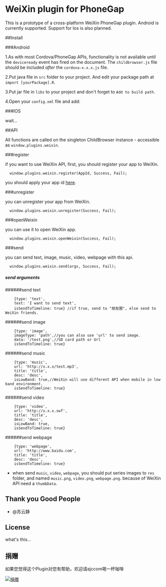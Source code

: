 # WeiXin plugin for PhoneGap

This is a prototype of a cross-platform WeiXin PhoneGap plugin. Android
is currently supported. Support for Ios is also planned.

##Install

###Android

1.As with most Cordova/PhoneGap APIs, functionality is not available until the
`deviceready` event has fired on the document. The `childbrowser.js` file
should be included _after_ the `cordova-x.x.x.js` file.

  <script src="js/cordova-2.3.0.js"></script>
  <script src="js/weixin.js"></script>

2.Put java file in `src` folder to your project.
And edit your package path at `import [yourPackage].R`.

3.Put jar file in `libs` to your project and don't forget to `Add to build path`.

4.Open your `config.xml` file and add:

  <plugin name="WeiXin" value="com.phonegap.plugins.weixin.WeiXin"/>

###IOS

wait... 

##API

All functions are called on the singleton ChildBrowser instance - accessible
as `window.plugins.weixin`.

###register
  
if you want to use WeiXin API, first, you should register your app to WeiXin.

```
  window.plugins.weixin.register(AppId, Success, Fail);
```

you should apply your app id [here](http://open.weixin.qq.com/app/list/?lang=zh_CN).

###unregister

you can unregister your app from WeiXin.

```
  window.plugins.weixin.unregister(Success, Fail);
```

###openWeixin

you can use it to open WeiXin app.

```
  window.plugins.weixin.openWeixin(Success, Fail);
```
  
###send

you can send text, image, music, video, webpage with this api.

```
  window.plugins.weixin.send(args, Success, Fail);
```

##### send arguments

######send text

```
	{type: 'text',
	text: 'I want to send text',
	isSendToTimeline: true} //if true, send to "朋友圈", else send to WeiXin friends.
```

######send image

```
	{type: 'image',
	imageType: 'path',//you can also use 'url' to send image.
	data: '/test.png',//SD card path or Url
	isSendToTimeline: true}
```

######send music

```
	{type: 'music',
	url: 'http://x.x.x/test.mp3',
	title: 'title',
	desc: 'desc',
	isLowBand: true,//WeiXin will use different API when mobile in low band environment.
	isSendToTimeline: true}
```

######send video

```
	{type: 'video',
	url: 'http://x.x.x.swf',
	title: 'title',
	desc: 'desc',
	isLowBand: true,
	isSendToTimeline: true}
```

######send webpage

```
	{type: 'webpage',
	url: 'http://www.baidu.com',
	title: 'title',
	desc: 'desc',
	isSendToTimeline: true}
```

* when send `music`, `video`, `webpage`, you should put series images to `res` folder,
and named `music.png`, `video.png`, `webpage.png`.
because of WeiXin API need a `thumbData`.

## Thank you Good People

* @苏云静

## License

what's this...

## 捐赠
如果您觉得这个Plugin对您有帮助，欢迎请ajccom喝一杯咖啡

[![捐赠](https://img.alipay.com/sys/personalprod/style/mc/btn-index.png)](https://me.alipay.com/ajccom)

